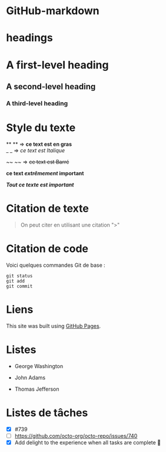 # GitHub-markdown
# headings 

# A first-level heading
## A second-level heading
### A third-level heading

# Style du texte
 ** ** =>  **ce text est en gras**  
_ _ => _ce text est  Italique_

 ~~ ~~ =>   ~~ce text est Barré~~

**ce text  _extrêmement_ important**


***Tout ce texte est important***


# Citation de texte
> On peut citer en utilisant une citation ">"

# Citation de code
Voici quelques commandes Git de base :
```
git status
git add
git commit
```



# Liens
  This site was built using [GitHub Pages](https://pages.github.com/).



# Listes
- George Washington
* John Adams
+ Thomas Jefferson
# Listes de tâches
- [x] #739
- [ ] https://github.com/octo-org/octo-repo/issues/740
- [x] Add delight to the experience when all tasks are complete :tada: